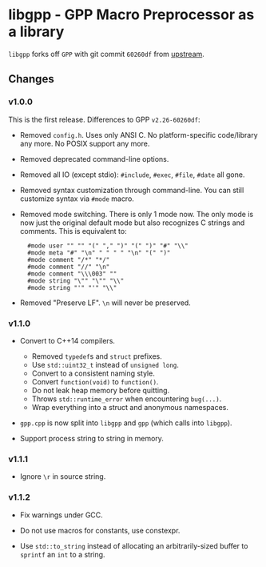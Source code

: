 libgpp - GPP Macro Preprocessor as a library
============================================

`libgpp` forks off `GPP` with git commit `60260df` from
[upstream](https://github.com/logological/gpp).

Changes
-------

### v1.0.0

This is the first release. Differences to GPP `v2.26-60260df`:

- Removed `config.h`. Uses only ANSI C. No platform-specific code/library any more.
  No POSIX support any more.

- Removed deprecated command-line options.

- Removed all IO (except stdio): `#include`, `#exec`, `#file`, `#date` all gone.

- Removed syntax customization through command-line. You can still customize syntax via `#mode` macro.

- Removed mode switching. There is only 1 mode now. The only mode is now
  just the original default mode but also recognizes C strings and comments.
  This is equivalent to:

        #mode user "" "" "(" "," ")" "(" ")" "#" "\\"
        #mode meta "#" "\n" " " " " "\n" "(" ")"
        #mode comment "/*" "*/"
        #mode comment "//" "\n"
        #mode comment "\\\003" ""
        #mode string "\"" "\"" "\\"
        #mode string "'" "'" "\\"

- Removed "Preserve LF". `\n` will never be preserved.

### v1.1.0

- Convert to C++14 compilers.

  - Removed `typedef`s and `struct` prefixes.
  - Use `std::uint32_t` instead of `unsigned long`.
  - Convert to a consistent naming style.
  - Convert `function(void)` to `function()`.
  - Do not leak heap memory before quitting.
  - Throws `std::runtime_error` when encountering `bug(...)`.
  - Wrap everything into a struct and anonymous namespaces.

- `gpp.cpp` is now split into `libgpp` and `gpp` (which calls into `libgpp`).

- Support process string to string in memory.

### v1.1.1

- Ignore `\r` in source string.

### v1.1.2

- Fix warnings under GCC.

- Do not use macros for constants, use constexpr.

- Use `std::to_string` instead of allocating an arbitrarily-sized buffer to `sprintf` an `int` to a string.


